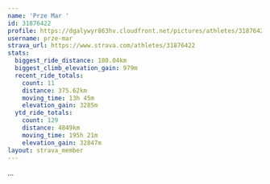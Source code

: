 ```yaml
---
name: 'Prze Mar '
id: 31876422
profile: https://dgalywyr863hv.cloudfront.net/pictures/athletes/31876422/22548952/4/large.jpg
username: prze-mar
strava_url: https://www.strava.com/athletes/31876422
stats:
  biggest_ride_distance: 180.04km
  biggest_climb_elevation_gain: 979m
  recent_ride_totals:
    count: 11
    distance: 375.62km
    moving_time: 13h 45m
    elevation_gain: 3285m
  ytd_ride_totals:
    count: 129
    distance: 4849km
    moving_time: 195h 21m
    elevation_gain: 32847m
layout: strava_member
--- 
```

...
